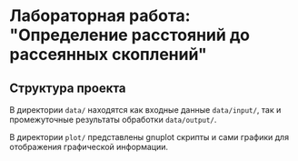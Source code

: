 # Лабораторная работа: "Определение расстояний до рассеянных скоплений"

## Структура проекта
В директории `data/` находятся как входные данные `data/input/`, так и промежуточные результаты обработки `data/output/`.

В директории `plot/` представлены gnuplot скрипты и сами графики для отображения графической информации.

